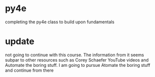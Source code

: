# py4e
completing the py4e class to build upon fundamentals

# update
not going to continue with this course. The information from it seems subpar to other resources such as Corey Schaefer YouTube videos and Automate the boring stuff.
I am going to pursue Atomate the boring stuff and continue from there
